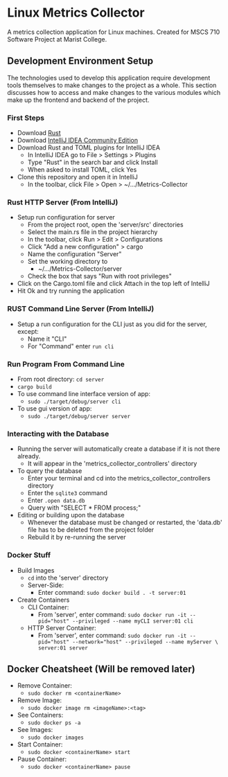 # Linux Metrics Collector
A metrics collection application for Linux machines. Created for MSCS 710 Software Project at Marist College.

## Development Environment Setup
The technologies used to develop this application require development tools themselves to make changes to the project as a whole. This section discusses how to access and make changes to the various modules which make up the frontend and backend of the project.

### First Steps
* Download [Rust](https://www.rust-lang.org/tools/install)
* Download [IntelliJ IDEA Community Edition](https://www.jetbrains.com/idea/download/#section=windows)
* Download Rust and TOML plugins for IntelliJ IDEA
  * In IntelliJ IDEA go to File > Settings > Plugins
  * Type "Rust" in the search bar and click Install
  * When asked to install TOML, click Yes
* Clone this repository and open it in IntelliJ
  * In the toolbar, click File > Open > ~/.../Metrics-Collector

### Rust HTTP Server (From IntelliJ)
* Setup run configuration for server
  * From the project root, open the 'server/src' directories
  * Select the main.rs file in the project hierarchy
  * In the toolbar, click Run > Edit > Configurations
  * Click "Add a new configuration" > cargo
  * Name the configuration "Server"
  * Set the working directory to
    * ~/.../Metrics-Collector/server
  * Check the box that says "Run with root privileges"
* Click on the Cargo.toml file and click Attach in the top left of IntelliJ
* Hit Ok and try running the application

### RUST Command Line Server (From IntelliJ)
* Setup a run configuration for the CLI just as you did for the server, except:
  * Name it "CLI"
  * For "Command" enter `run cli`

### Run Program From Command Line
* From root directory: `cd server`
* `cargo build`
* To use command line interface version of app:
  * `sudo ./target/debug/server cli`
* To use gui version of app:
  * `sudo ./target/debug/server server`

### Interacting with the Database
* Running the server will automatically create a database if it is not there already.
  * It will appear in the 'metrics_collector_controllers' directory
* To query the database
  * Enter your terminal and cd into the metrics_collector_controllers directory
  * Enter the `sqlite3` command
  * Enter `.open data.db`
  * Query with "SELECT * FROM process;"
* Editing or building upon the database
  * Whenever the database must be changed or restarted, the 'data.db' file has to be deleted from the project folder
  * Rebuild it by re-running the server
  
### Docker Stuff
* Build Images 
  * `cd` into the 'server' directory
  * Server-Side:
    * Enter command: `sudo docker build . -t server:01`
* Create Containers
  * CLI Container:
    * From 'server', enter command: `sudo docker run -it --pid="host" --privileged --name myCLI server:01 cli`
  * HTTP Server Container:
    * From 'server', enter command: `sudo docker run -it --pid="host" --network="host" --privileged --name myServer \
                                          server:01 server`


## Docker Cheatsheet (Will be removed later)
* Remove Container:
  * `sudo docker rm <containerName>`
* Remove Image: 
  * `sudo docker image rm <imageName>:<tag>`
* See Containers:
  * `sudo docker ps -a`
* See Images:
  * `sudo docker images`
* Start Container:
  * `sudo docker <containerName> start`
* Pause Container:
  * `sudo docker <containerName> pause`